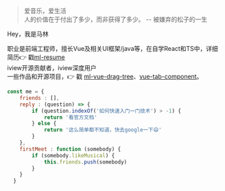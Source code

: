 > 爱音乐，爱生活  
> 人的价值在于付出了多少，而非获得了多少。 -- 被嫌弃的松子的一生

Hey，我是马林

职业是前端工程师，擅长Vue及相关UI框架/java等，在自学React和TS中，详细简历👉 戳[ml-resume](https://github.com/qq240814476/ml-resume) <br/>
iview开源贡献者，iview深度用户<br/>
一些作品和开源项目，👉 戳 [ml-vue-drag-tree](https://github.com/qq240814476/ml-vue-drag-tree)、[vue-tab-component](https://github.com/qq240814476/vue-tab-component)。

```javascript
const me = {
    friends : [],
    reply : (question) => {
        if (question.indexOf('如何快速入门一门技术') > -1) {
            return '看官方文档'
        } else {
            return '这么简单都不知道，快去google一下😄'
        }
    },
    firstMeet : function (somebody) {
        if (somebody.likeMusical) {
            this.friends.push(somebody)
        }
    }
  }
```

<!-- ##### Talks

- [Upgrading to Progressive Web Apps][9] · [JSConf CN 上海 2017](http://2017.jsconf.cn/)
- Building Progressive Web Apps · [CSDI 广州 2017](http://www.csdisummit.com/)
- The State of Progressive Web App · GDG IO Redux 北京 2017
- 炒冷饭 · PWA 到底是个什么玩意？· Baidu HQ 北京 2017
- [Service Worker 101][5] · GDG DevFest 北京 2016
- [Progressive Web App，复兴序章][4] · [QCon 上海 2016](http://2016.qconshanghai.com/presentation/3111)
- Progressive Web App 之我见 · GDG IO Redux 北京 2016
- [CSS Still Sucks 2015][2] · 2015
- [JavaScript 模块化七日谈][1] · 2015

[1]: //huangxuan.me/2015/07/09/js-module-7day/
[2]: //huangxuan.me/2015/12/28/css-sucks-2015/
[3]: //huangxuan.me/2016/06/05/pwa-in-my-pov/
[4]: //huangxuan.me/2016/10/20/pwa-qcon2016/
[5]: //huangxuan.me/2016/11/20/sw-101-gdgdf/
[6]: https://yanshuo.io/assets/player/?deck=58ac8598b123db0067292f92 "PWA Rehashing"
[7]: https://yanshuo.io/assets/player/?deck=593ad6fbfe88c2006a0a0d6d "The State of PWA"
[8]: https://yanshuo.io/assets/player/?deck=594d673d570c357d0698a950 "Building PWA"
[9]: //huangxuan.me/jsconfcn2017/ -->
